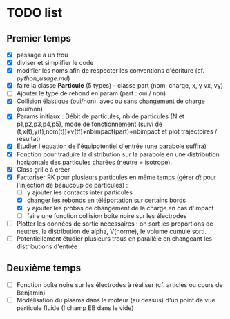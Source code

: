 # TODO list

## Premier temps
- [x] passage à un trou
- [x] diviser et simplifier le code
- [x] modifier les noms afin de respecter les conventions d'écriture (cf. *python_usage.md*)
- [x] faire la classe **Particule** (5 types) - classe part (nom, charge, x, y vx, vy)
- [ ] Ajouter le type de rebond en param (part : oui / non)
- [x] Collision élastique (oui/non), avec ou sans changement de charge (oui/non)
- [x] Params initiaux : Débit de particules, nb de particules (N et p1,p2,p3,p4,p5), mode de fonctionnement (suivi de (t,x(t),y(t),nom(t))+v(tf)+nbimpact(part)+nbimpact et plot trajectoires / résultat)
- [x] Etudier l'équation de l'équipotentiel d'entrée (une parabole suffira) 
- [x] Fonction pour traduire la distribution sur la parabole en une distribution horizontale des particules charées (neutre = isotrope).
- [x] Class grille à créer
- [x] Factoriser RK pour plusieurs particules en même temps (gérer *dt* pour l'injection de beaucoup de particules) :
    - [ ] y ajouter les contacts inter particules
    - [x] changer les rebonds en téléportation sur certains bords
    - [x] y ajouter les probas de changement de la charge en cas d'impact
    - [ ] faire une fonction collision boite noire sur les électrodes
- [ ] Plotter les données de sortie nécessaires : on sort les proportions de neutres, la distribution de alpha, V(norme), le volume cumulé sorti.
- [ ] Potentiellement étudier plusieurs trous en parallèle en changeant les distributions d'entrée

## Deuxième temps 
- [ ] Fonction boîte noire sur les électrodes à réaliser (cf. articles ou cours de Benjamin)
- [ ] Modélisation du plasma dans le moteur (au dessus) d'un point de vue particule fluide (! champ EB dans le vide)
